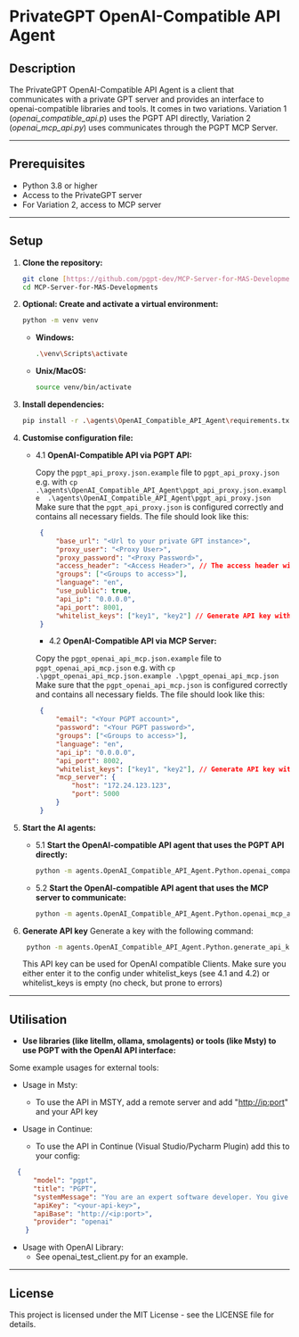 # PrivateGPT OpenAI-Compatible API Agent

## Description
The PrivateGPT OpenAI-Compatible API Agent is a client that communicates with a private GPT server and provides an interface to openai-compatible libraries and tools.
It comes in two variations. Variation 1 (*openai_compatible_api.p*) uses the PGPT API directly, Variation 2 (*openai_mcp_api.py*) uses communicates through the PGPT MCP Server.

---

## Prerequisites
- Python 3.8 or higher
- Access to the PrivateGPT server
- For Variation 2, access to MCP server

---

## Setup
1. **Clone the repository:**
    ```bash
    git clone [https://github.com/pgpt-dev/MCP-Server-for-MAS-Developments.git](https://github.com/pgpt-dev/MCP-Server-for-MAS-Developments.git)
    cd MCP-Server-for-MAS-Developments
    ```

2. **Optional: Create and activate a virtual environment:**
    ```bash
    python -m venv venv
    ```

    - **Windows:**
        ```bash
        .\venv\Scripts\activate
        ```

    - **Unix/MacOS:**
        ```bash
        source venv/bin/activate
        ```

3. **Install dependencies:**
    ```bash
    pip install -r .\agents\OpenAI_Compatible_API_Agent\requirements.txt
    ```

4. **Customise configuration file:**

   - 4.1 **OpenAI-Compatible API via PGPT API:**

       Copy the `pgpt_api_proxy.json.example` file to `pgpt_api_proxy.json` e.g. with  `cp  .\agents\OpenAI_Compatible_API_Agent\pgpt_api_proxy.json.example  .\agents\OpenAI_Compatible_API_Agent\pgpt_api_proxy.json`
       Make sure that the `pgpt_api_proxy.json` is configured correctly and contains all necessary fields. The file should look like this:
       ```json
        {
            "base_url": "<Url to your private GPT instance>",
            "proxy_user": "<Proxy User>",
            "proxy_password": "<Proxy Password>",
            "access_header": "<Access Header>", // The access header will be used instead of User and Password, if available
            "groups": ["<Groups to access>"],
            "language": "en",
            "use_public": true,
            "api_ip": "0.0.0.0",
            "api_port": 8001,
            "whitelist_keys": ["key1", "key2"] // Generate API key with generate_key.py for individual users, add them here to give access, leave empty to avoid checks
        }
       ```
      - 4.2 **OpenAI-Compatible API via MCP Server:**

       Copy the `pgpt_openai_api_mcp.json.example` file to `pgpt_openai_api_mcp.json` e.g. with  `cp .\pgpt_openai_api_mcp.json.example .\pgpt_openai_api_mcp.json`
       Make sure that the `pgpt_openai_api_mcp.json` is configured correctly and contains all necessary fields. The file should look like this:
       ```json
        {
            "email": "<Your PGPT account>",
            "password": "<Your PGPT password>",
            "groups": ["<Groups to access>"],
            "language": "en",
            "api_ip": "0.0.0.0",
            "api_port": 8002,
            "whitelist_keys": ["key1", "key2"], // Generate API key with generate_key.py for individual users, add them here to give access, leave empty to avoid checks
            "mcp_server": {
                "host": "172.24.123.123",
                "port": 5000
            }
        }
       ```

    
5. **Start the AI agents:**
   - 5.1 **Start the OpenAI-compatible API agent that uses the PGPT API directly:**
     ```bash
     python -m agents.OpenAI_Compatible_API_Agent.Python.openai_compatible_api
     ```

   - 5.2 **Start the OpenAI-compatible API agent that uses the MCP server to communicate:**
     ```bash
     python -m agents.OpenAI_Compatible_API_Agent.Python.openai_mcp_api
     ```

6. **Generate API key**
    Generate a key with the following command:
    ```bash
     python -m agents.OpenAI_Compatible_API_Agent.Python.generate_api_key --email "<PGPT account>" --password "<PGPT Password>"
     ```
    This API key can be used for OpenAI compatible Clients. Make sure you either enter it to the config under whitelist_keys (see 4.1 and 4.2) or whitelist_keys is empty (no check, but prone to errors)
---

## Utilisation
- **Use libraries (like litellm, ollama, smolagents) or tools (like Msty) to use PGPT with the OpenAI API interface:**
  
Some example usages for external tools:

- Usage in Msty:
  - To use the API in MSTY, add a remote server and add "<http://ip:port>" and your API key 

- Usage in Continue:
  -   To use the API in Continue (Visual Studio/Pycharm Plugin) add this to your config:
```json
  {
      "model": "pgpt",
      "title": "PGPT",
      "systemMessage": "You are an expert software developer. You give helpful and concise responses.",
      "apiKey": "<your-api-key>",
      "apiBase": "http://<ip:port>",
      "provider": "openai"
    }
```

- Usage with OpenAI Library:
  - See openai_test_client.py for an example. 
---

## License
This project is licensed under the MIT License - see the LICENSE file for details.